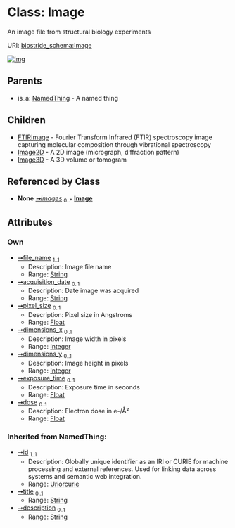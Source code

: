 
# Class: Image

An image file from structural biology experiments

URI: [biostride_schema:Image](https://w3id.org/biostride/schema/Image)


[![img](https://yuml.me/diagram/nofunky;dir:TB/class/[NamedThing],[Image3D],[Image2D],[Study]++-%20images%200..*>[Image&#124;file_name:string;acquisition_date:string%20%3F;pixel_size:float%20%3F;dimensions_x:integer%20%3F;dimensions_y:integer%20%3F;exposure_time:float%20%3F;dose:float%20%3F;id(i):uriorcurie;title(i):string%20%3F;description(i):string%20%3F],[Image]^-[Image3D],[Image]^-[Image2D],[Image]^-[FTIRImage],[NamedThing]^-[Image],[Study],[FTIRImage])](https://yuml.me/diagram/nofunky;dir:TB/class/[NamedThing],[Image3D],[Image2D],[Study]++-%20images%200..*>[Image&#124;file_name:string;acquisition_date:string%20%3F;pixel_size:float%20%3F;dimensions_x:integer%20%3F;dimensions_y:integer%20%3F;exposure_time:float%20%3F;dose:float%20%3F;id(i):uriorcurie;title(i):string%20%3F;description(i):string%20%3F],[Image]^-[Image3D],[Image]^-[Image2D],[Image]^-[FTIRImage],[NamedThing]^-[Image],[Study],[FTIRImage])

## Parents

 *  is_a: [NamedThing](NamedThing.md) - A named thing

## Children

 * [FTIRImage](FTIRImage.md) - Fourier Transform Infrared (FTIR) spectroscopy image capturing molecular composition through vibrational spectroscopy
 * [Image2D](Image2D.md) - A 2D image (micrograph, diffraction pattern)
 * [Image3D](Image3D.md) - A 3D volume or tomogram

## Referenced by Class

 *  **None** *[➞images](study__images.md)*  <sub>0..\*</sub>  **[Image](Image.md)**

## Attributes


### Own

 * [➞file_name](image__file_name.md)  <sub>1..1</sub>
     * Description: Image file name
     * Range: [String](types/String.md)
 * [➞acquisition_date](image__acquisition_date.md)  <sub>0..1</sub>
     * Description: Date image was acquired
     * Range: [String](types/String.md)
 * [➞pixel_size](image__pixel_size.md)  <sub>0..1</sub>
     * Description: Pixel size in Angstroms
     * Range: [Float](types/Float.md)
 * [➞dimensions_x](image__dimensions_x.md)  <sub>0..1</sub>
     * Description: Image width in pixels
     * Range: [Integer](types/Integer.md)
 * [➞dimensions_y](image__dimensions_y.md)  <sub>0..1</sub>
     * Description: Image height in pixels
     * Range: [Integer](types/Integer.md)
 * [➞exposure_time](image__exposure_time.md)  <sub>0..1</sub>
     * Description: Exposure time in seconds
     * Range: [Float](types/Float.md)
 * [➞dose](image__dose.md)  <sub>0..1</sub>
     * Description: Electron dose in e-/Å²
     * Range: [Float](types/Float.md)

### Inherited from NamedThing:

 * [➞id](namedThing__id.md)  <sub>1..1</sub>
     * Description: Globally unique identifier as an IRI or CURIE for machine processing and external references. Used for linking data across systems and semantic web integration.
     * Range: [Uriorcurie](types/Uriorcurie.md)
 * [➞title](namedThing__title.md)  <sub>0..1</sub>
     * Range: [String](types/String.md)
 * [➞description](namedThing__description.md)  <sub>0..1</sub>
     * Range: [String](types/String.md)

